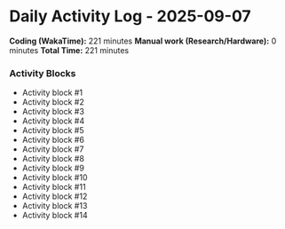 # Daily Activity Log - 2025-09-07

**Coding (WakaTime):** 221 minutes
**Manual work (Research/Hardware):** 0 minutes
**Total Time:** 221 minutes

### Activity Blocks
- Activity block #1
- Activity block #2
- Activity block #3
- Activity block #4
- Activity block #5
- Activity block #6
- Activity block #7
- Activity block #8
- Activity block #9
- Activity block #10
- Activity block #11
- Activity block #12
- Activity block #13
- Activity block #14
